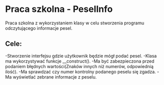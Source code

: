 # Praca szkolna - PeselInfo

Praca szkolna z wykorzystaniem klasy w celu stworzenia programu odczytującego informacje pesel.

## Cele:
-Stworzenie interfejsu gdzie użytkownik będzie mógł podać pesel.
-Klasa ma wykorzystywać funkcje __construct().
-Ma być zabezpieczona przed podaniem błędnych wartości(Znaków innych niż numerów, odpowiednią ilość).
-Ma sprawdzać czy numer kontrolny podanego peselu się zgadza.
-Ma wyświetlać zebrane informacje z peselu.
